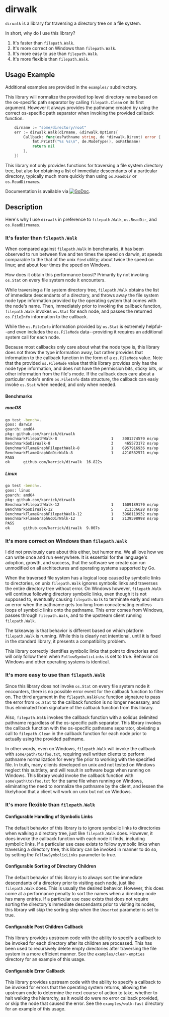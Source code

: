 # dirwalk

`dirwalk` is a library for traversing a directory tree on a file
system.

In short, why do I use this library?

1. It's faster than `filepath.Walk`.
1. It's more correct on Windows than `filepath.Walk`.
1. It's more easy to use than `filepath.Walk`.
1. It's more flexible than `filepath.Walk`.

## Usage Example

Additional examples are provided in the `examples/` subdirectory.

This library will normalize the provided top level directory name
based on the os-specific path separator by calling `filepath.Clean` on
its first argument. However it always provides the pathname created by
using the correct os-specific path separator when invoking the
provided callback function.

```Go
    dirname := "some/directory/root"
    err := dirwalk.Walk(dirname, &dirwalk.Options{
        Callback: func(osPathname string, de *dirwalk.Dirent) error {
            fmt.Printf("%s %s\n", de.ModeType(), osPathname)
            return nil
        },
    })
```

This library not only provides functions for traversing a file system
directory tree, but also for obtaining a list of immediate descendants
of a particular directory, typically much more quickly than using
`os.ReadDir` or `os.ReadDirnames`.

Documentation is available via
[![GoDoc](https://godoc.org/github.com/karrick/dirwalk?status.svg)](https://godoc.org/github.com/karrick/dirwalk).

## Description

Here's why I use `dirwalk` in preference to `filepath.Walk`,
`os.ReadDir`, and `os.ReadDirnames`.

### It's faster than `filepath.Walk`

When compared against `filepath.Walk` in benchmarks, it has been
observed to run between five and ten times the speed on darwin, at
speeds comparable to the that of the unix `find` utility; about twice
the speed on linux; and about four times the speed on Windows.

How does it obtain this performance boost? Primarily by not invoking
`os.Stat` on every file system node it encounters.

While traversing a file system directory tree, `filepath.Walk` obtains
the list of immediate descendants of a directory, and throws away the
file system node type information provided by the operating system
that comes with the node's name. Then, immediately prior to invoking
the callback function, `filepath.Walk` invokes `os.Stat` for each
node, and passes the returned `os.FileInfo` information to the
callback.

While the `os.FileInfo` information provided by `os.Stat` is extremely
helpful--and even includes the `os.FileMode` data--providing it
requires an additional system call for each node.

Because most callbacks only care about what the node type is, this
library does not throw the type information away, but rather provides
that information to the callback function in the form of a
`os.FileMode` value. Note that the provided `os.FileMode` value that
this library provides only has the node type information, and does not
have the permission bits, sticky bits, or other information from the
file's mode. If the callback does care about a particular node's
entire `os.FileInfo` data structure, the callback can easiy invoke
`os.Stat` when needed, and only when needed.

#### Benchmarks

##### macOS

```Bash
go test -bench=.
goos: darwin
goarch: amd64
pkg: github.com/karrick/dirwalk
BenchmarkFilepathWalk-8             	       1	3001274570 ns/op
BenchmarkGoDirWalk-8                	       3	 465573172 ns/op
BenchmarkFlameGraphFilepathWalk-8   	       1	6957916936 ns/op
BenchmarkFlameGraphGoDirWalk-8      	       1	4210582571 ns/op
PASS
ok  	github.com/karrick/dirwalk	16.822s
```

##### Linux

```Bash
go test -bench=.
goos: linux
goarch: amd64
pkg: github.com/karrick/dirwalk
BenchmarkFilepathWalk-12              	       1	1609189170 ns/op
BenchmarkGoDirWalk-12                 	       5	 211336628 ns/op
BenchmarkFlameGraphFilepathWalk-12    	       1	3968119932 ns/op
BenchmarkFlameGraphGoDirWalk-12       	       1	2139598998 ns/op
PASS
ok  	github.com/karrick/dirwalk	9.007s
```

### It's more correct on Windows than `filepath.Walk`

I did not previously care about this either, but humor me. We all love
how we can write once and run everywhere. It is essential for the
language's adoption, growth, and success, that the software we create
can run unmodified on all architectures and operating systems
supported by Go.

When the traversed file system has a logical loop caused by symbolic
links to directories, on unix `filepath.Walk` ignores symbolic links
and traverses the entire directory tree without error. On Windows
however, `filepath.Walk` will continue following directory symbolic
links, even though it is not supposed to, eventually causing
`filepath.Walk` to terminate early and return an error when the
pathname gets too long from concatenating endless loops of symbolic
links onto the pathname. This error comes from Windows, passes through
`filepath.Walk`, and to the upstream client running `filepath.Walk`.

The takeaway is that behavior is different based on which platform
`filepath.Walk` is running. While this is clearly not intentional,
until it is fixed in the standard library, it presents a compatibility
problem.

This library correctly identifies symbolic links that point to
directories and will only follow them when `FollowSymbolicLinks` is
set to true. Behavior on Windows and other operating systems is
identical.

### It's more easy to use than `filepath.Walk`

Since this library does not invoke `os.Stat` on every file system node
it encounters, there is no possible error event for the callback
function to filter on. The third argument in the `filepath.WalkFunc`
function signature to pass the error from `os.Stat` to the callback
function is no longer necessary, and thus eliminated from signature of
the callback function from this library.

Also, `filepath.Walk` invokes the callback function with a solidus
delimited pathname regardless of the os-specific path separator. This
library invokes the callback function with the os-specific pathname
separator, obviating a call to `filepath.Clean` in the callback
function for each node prior to actually using the provided pathname.

In other words, even on Windows, `filepath.Walk` will invoke the
callback with `some/path/to/foo.txt`, requiring well written clients
to perform pathname normalization for every file prior to working with
the specified file. In truth, many clients developed on unix and not
tested on Windows neglect this subtlety, and will result in software
bugs when running on Windows. This library would invoke the callback
function with `some\path\to\foo.txt` for the same file when running on
Windows, eliminating the need to normalize the pathname by the client,
and lessen the likelyhood that a client will work on unix but not on
Windows.

### It's more flexible than `filepath.Walk`

#### Configurable Handling of Symbolic Links

The default behavior of this library is to ignore symbolic links to
directories when walking a directory tree, just like `filepath.Walk`
does. However, it does invoke the callback function with each node it
finds, including symbolic links. If a particular use case exists to
follow symbolic links when traversing a directory tree, this library
can be invoked in manner to do so, by setting the
`FollowSymbolicLinks` parameter to true.

#### Configurable Sorting of Directory Children

The default behavior of this library is to always sort the immediate
descendants of a directory prior to visiting each node, just like
`filepath.Walk` does. This is usually the desired behavior. However,
this does come at a performance penalty to sort the names when a
directory node has many entries. If a particular use case exists that
does not require sorting the directory's immediate descendants prior
to visiting its nodes, this library will skip the sorting step when
the `Unsorted` parameter is set to true.

#### Configurable Post Children Callback

This library provides upstream code with the ability to specify a
callback to be invoked for each directory after its children are
processed. This has been used to recursively delete empty directories
after traversing the file system in a more efficient manner. See the
`examples/clean-empties` directory for an example of this usage.

#### Configurable Error Callback

This library provides upstream code with the ability to specify a
callback to be invoked for errors that the operating system returns,
allowing the upstream code to determine the next course of action to
take, whether to halt walking the hierarchy, as it would do were no
error callback provided, or skip the node that caused the error. See
the `examples/walk-fast` directory for an example of this usage.
